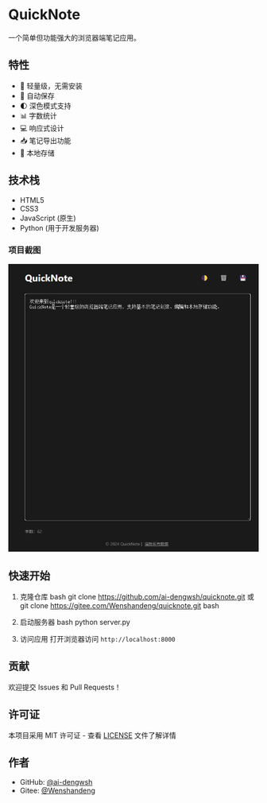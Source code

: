 # QuickNote

一个简单但功能强大的浏览器端笔记应用。

## 特性

- 🚀 轻量级，无需安装
- 💾 自动保存
- 🌓 深色模式支持
- 📊 字数统计
- 💻 响应式设计
- 📥 笔记导出功能
- 🔄 本地存储

## 技术栈

- HTML5
- CSS3
- JavaScript (原生)
- Python (用于开发服务器)
### 项目截图
![alt text](image-1.png)
## 快速开始

1. 克隆仓库
bash
git clone https://github.com/ai-dengwsh/quicknote.git
或
git clone https://gitee.com/Wenshandeng/quicknote.git
bash


2. 启动服务器
bash
python server.py

3. 访问应用
打开浏览器访问 `http://localhost:8000`



## 贡献

欢迎提交 Issues 和 Pull Requests！

## 许可证

本项目采用 MIT 许可证 - 查看 [LICENSE](LICENSE) 文件了解详情

## 作者

- GitHub: [@ai-dengwsh](https://github.com/ai-dengwsh)
- Gitee: [@Wenshandeng](https://gitee.com/Wenshandeng)